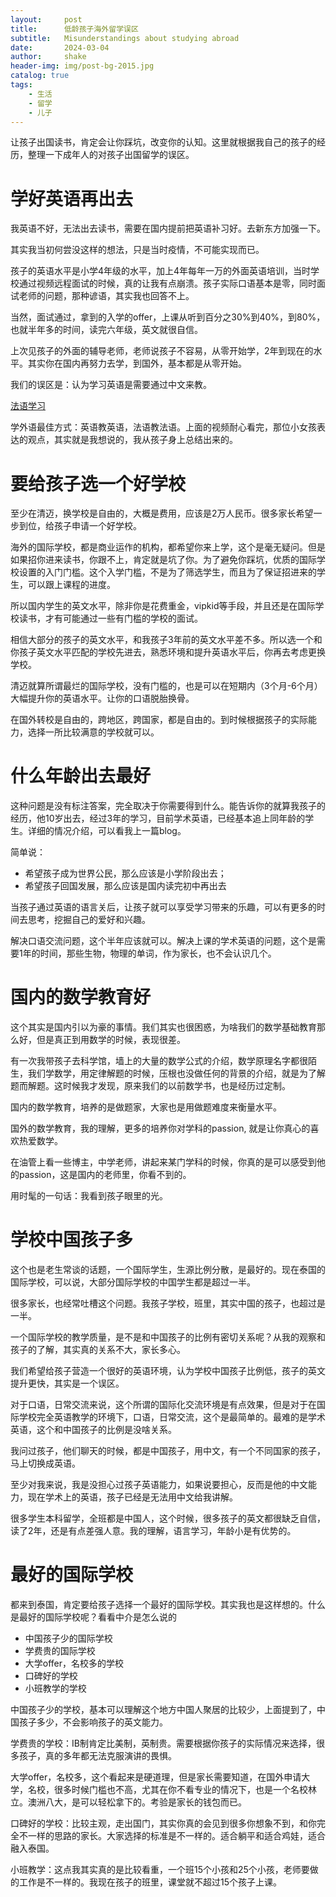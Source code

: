 ```yaml
---
layout:     post
title:      低龄孩子海外留学误区
subtitle:   Misunderstandings about studying abroad 
date:       2024-03-04
author:     shake
header-img: img/post-bg-2015.jpg
catalog: true
tags:
    - 生活
    - 留学
    - 儿子
---
```


让孩子出国读书，肯定会让你踩坑，改变你的认知。这里就根据我自己的孩子的经历，整理一下成年人的对孩子出国留学的误区。

# 学好英语再出去

我英语不好，无法出去读书，需要在国内提前把英语补习好。去新东方加强一下。

其实我当初何尝没这样的想法，只是当时疫情，不可能实现而已。

孩子的英语水平是小学4年级的水平，加上4年每年一万的外面英语培训，当时学校通过视频远程面试的时候，真的让我有点崩溃。孩子实际口语基本是零，同时面试老师的问题，那种谚语，其实我也回答不上。

当然，面试通过，拿到的入学的offer，上课从听到百分之30%到40%，到80%，也就半年多的时间，读完六年级，英文就很自信。

上次见孩子的外面的辅导老师，老师说孩子不容易，从零开始学，2年到现在的水平。其实你在国内再努力去学，到国外，基本都是从零开始。

我们的误区是：认为学习英语是需要通过中文来教。

[法语学习](https://www.youtube.com/watch?v=B18MD3lMA1E&ab_channel=%E8%92%99%E7%89%B9%E5%88%A9%E5%B0%94%E5%B0%8F%E6%9C%B1C%27estyan)

学外语最佳方式：英语教英语，法语教法语。上面的视频耐心看完，那位小女孩表达的观点，其实就是我想说的，我从孩子身上总结出来的。


# 要给孩子选一个好学校

至少在清迈，换学校是自由的，大概是费用，应该是2万人民币。很多家长希望一步到位，给孩子申请一个好学校。

海外的国际学校，都是商业运作的机构，都希望你来上学，这个是毫无疑问。但是如果招你进来读书，你跟不上，肯定就是坑了你。为了避免你踩坑，优质的国际学校设置的入门门槛。这个入学门槛，不是为了筛选学生，而且为了保证招进来的学生，可以跟上课程的进度。

所以国内学生的英文水平，除非你是花费重金，vipkid等手段，并且还是在国际学校读书，才有可能通过一些有门槛的学校的面试。

相信大部分的孩子的英文水平，和我孩子3年前的英文水平差不多。所以选一个和你孩子英文水平匹配的学校先进去，熟悉环境和提升英语水平后，你再去考虑更换学校。

清迈就算所谓最烂的国际学校，没有门槛的，也是可以在短期内（3个月-6个月）大幅提升你的英语水平。让你的口语脱胎换骨。

在国外转校是自由的，跨地区，跨国家，都是自由的。到时候根据孩子的实际能力，选择一所比较满意的学校就可以。

# 什么年龄出去最好

这种问题是没有标注答案，完全取决于你需要得到什么。能告诉你的就算我孩子的经历，他10岁出去，经过3年的学习，目前学术英语，已经基本追上同年龄的学生。详细的情况介绍，可以看我上一篇blog。

简单说：

* 希望孩子成为世界公民，那么应该是小学阶段出去；
* 希望孩子回国发展，那么应该是国内读完初中再出去

当孩子通过英语的语言关后，让孩子就可以享受学习带来的乐趣，可以有更多的时间去思考，挖掘自己的爱好和兴趣。

解决口语交流问题，这个半年应该就可以。解决上课的学术英语的问题，这个是需要1年的时间，那些生物，物理的单词，作为家长，也不会认识几个。

# 国内的数学教育好

这个其实是国内引以为豪的事情。我们其实也很困惑，为啥我们的数学基础教育那么好，但是真正到用数学的时候，表现很差。

有一次我带孩子去科学馆，墙上的大量的数学公式的介绍，数学原理名字都很陌生，我们学数学，用定律解题的时候，压根也没做任何的背景的介绍，就是为了解题而解题。这时候我才发现，原来我们的以前数学书，也是经历过定制。

国内的数学教育，培养的是做题家，大家也是用做题难度来衡量水平。

国外的数学教育，我的理解，更多的培养你对学科的passion, 就是让你真心的喜欢热爱数学。

在油管上看一些博主，中学老师，讲起来某门学科的时候，你真的是可以感受到他的passion，这是国内的老师里，你看不到的。

用时髦的一句话：我看到孩子眼里的光。

# 学校中国孩子多

这个也是老生常谈的话题，一个国际学生，生源比例分散，是最好的。现在泰国的国际学校，可以说，大部分国际学校的中国学生都是超过一半。

很多家长，也经常吐槽这个问题。我孩子学校，班里，其实中国的孩子，也超过是一半。

一个国际学校的教学质量，是不是和中国孩子的比例有密切关系呢？从我的观察和孩子的了解，其实真的关系不大，家长多心。

我们希望给孩子营造一个很好的英语环境，认为学校中国孩子比例低，孩子的英文提升更快，其实是一个误区。

对于口语，日常交流来说，这个所谓的国际化交流环境是有点效果，但是对于在国际学校完全英语教学的环境下，口语，日常交流，这个是最简单的。最难的是学术英语，这个和中国孩子的比例是没啥关系。

我问过孩子，他们聊天的时候，都是中国孩子，用中文，有一个不同国家的孩子，马上切换成英语。

至少对我来说，我是没担心过孩子英语能力，如果说要担心，反而是他的中文能力，现在学术上的英语，孩子已经是无法用中文给我讲解。

很多学生本科留学，全班都是中国人，这个时候，很多孩子的英文都很缺乏自信，读了2年，还是有点差强人意。我的理解，语言学习，年龄小是有优势的。

# 最好的国际学校

都来到泰国，肯定要给孩子选择一个最好的国际学校。其实我也是这样想的。什么是最好的国际学校呢？看看中介是怎么说的

* 中国孩子少的国际学校
* 学费贵的国际学校
* 大学offer，名校多的学校
* 口碑好的学校
* 小班教学的学校

中国孩子少的学校，基本可以理解这个地方中国人聚居的比较少，上面提到了，中国孩子多少，不会影响孩子的英文能力。

学费贵的学校：IB制肯定比美制，英制贵。需要根据你孩子的实际情况来选择，很多孩子，真的多年都无法克服演讲的畏惧。

大学offer，名校多，这个看起来是硬道理，但是家长需要知道，在国外申请大学，名校，很多时候门槛也不高，尤其在你不看专业的情况下，也是一个名校林立。澳洲八大，是可以轻松拿下的。考验是家长的钱包而已。

口碑好的学校：比较主观，走出国门，其实你真的会见到很多你想象不到，和你完全不一样的思路的家长。大家选择的标准是不一样的。适合躺平和适合鸡娃，适合融入泰国。

小班教学：这点我其实真的是比较看重，一个班15个小孩和25个小孩，老师要做的工作是不一样的。我现在孩子的班里，课堂就不超过15个孩子上课。











